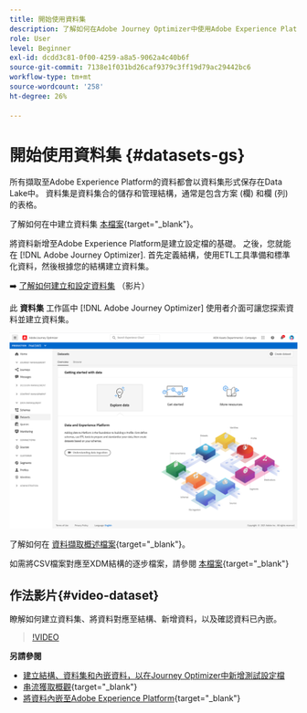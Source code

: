 ```yaml
---
title: 開始使用資料集
description: 了解如何在Adobe Journey Optimizer中使用Adobe Experience Platform資料集
role: User
level: Beginner
exl-id: dcdd3c81-0f00-4259-a8a5-9062a4c40b6f
source-git-commit: 7138e1f031bd26caf9379c3ff19d79ac29442bc6
workflow-type: tm+mt
source-wordcount: '258'
ht-degree: 26%

---
```


# 開始使用資料集 {#datasets-gs}

所有擷取至Adobe Experience Platform的資料都會以資料集形式保存在Data Lake中。 資料集是資料集合的儲存和管理結構，通常是包含方案 (欄) 和欄 (列) 的表格。 

了解如何在中建立資料集 [本檔案](https://experienceleague.adobe.com/docs/experience-platform/catalog/datasets/overview.html){target=&quot;_blank&quot;}。

將資料新增至Adobe Experience Platform是建立設定檔的基礎。 之後，您就能在 [!DNL Adobe Journey Optimizer]. 首先定義結構，使用ETL工具準備和標準化資料，然後根據您的結構建立資料集。

➡️ [了解如何建立和設定資料集](#video-dataset) （影片）

此 **資料集** 工作區中 [!DNL Adobe Journey Optimizer] 使用者介面可讓您探索資料並建立資料集。

![](assets/datasets-home.png)

了解如何在 [資料擷取概述檔案](https://experienceleague.adobe.com/docs/experience-platform/ingestion/home.html?lang=zh-Hant){target=&quot;_blank&quot;}。

如需將CSV檔案對應至XDM結構的逐步檔案，請參閱 [本檔案](https://experienceleague.adobe.com/docs/experience-platform/ingestion/tutorials/map-a-csv-file.html?lang=zh-Hant){target=&quot;_blank&quot;}


## 作法影片{#video-dataset}

瞭解如何建立資料集、將資料對應至結構、新增資料，以及確認資料已內嵌。

>[!VIDEO](https://video.tv.adobe.com/v/334293?quality=12)

**另請參閱**

* [建立結構、資料集和內嵌資料，以在Journey Optimizer中新增測試設定檔](building-journeys/creating-test-profiles.md)
* [串流獲取概觀](https://experienceleague.adobe.com/docs/experience-platform/ingestion/streaming/overview.html?lang=zh-Hant){target=&quot;_blank&quot;}
* [將資料內嵌至Adobe Experience Platform](https://experienceleague.adobe.com/docs/experience-platform/ingestion/tutorials/ingest-batch-data.html){target=&quot;_blank&quot;}

